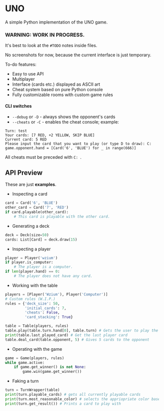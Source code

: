 # UNO
A simple Python implementation of the UNO game.

### WARNING: WORK IN PROGRESS.
It's best to look at the `#TODO` notes inside files.

No screenshots for now, because the current interface is just temporary.

To-do features:
- Easy to use API
- Multiplayer
- Interface (cards etc.) displayed as ASCII art
- Cheat system based on pure Python console
- Fully customizable rooms with custom game rules

#### CLI switches
- `--debug` or `-D` - always shows the opponent's cards
- `--cheats` or `-C` - enables the cheat console; example:
```
Turn: test
Your cards: [7 RED, +2 YELLOW, SKIP BLUE]
Current card: 5 RED
Please input the card that you want to play (or type D to draw): C: game.opponent.hand = [Card('6', 'BLUE') for _ in range(666)]
```
All cheats must be preceded with `C: `.

## API Preview
These are just **examples**.
- Inspecting a card
```python
card = Card('6', 'BLUE')
other_card = Card('7', 'RED')
if card.playable(other_card):
    # This card is playable with the other card.
```

- Generating a deck
```python
deck = Deck(size=50)
cards: List[Card] = deck.draw(15)
```

- Inspecting a player
```python
player = Player('wzium')
if player.is_computer:
    # The player is a computer.
if len(player.hand) == 0:
    # The player does not have any card.
```

- Working with the table
```python
players = [Player('Wzium'), Player('Computer')]
# Custom rules (W.I.P.)
rules = {'deck_size': 50,
         'initial_cards': 7,
         'cheats': False,
         'card_stacking': True}

table = Table(players, rules)
table.play(table.turn.hand[0], table.turn) # Gets the user to play the first card 
print(table.last_played_card) # Get the last player card
table.deal_card(table.opponent, 5) # Gives 5 cards to the opponent
```

- Operating with the game
```python
game = Game(players, rules)
while game.active:
    if game.get_winner() is not None:
        game.win(game.get_winner())
```

- Faking a turn
```python
turn = TurnWrapper(table)
print(turn.playable_cards) # gets all currently playable cards
print(turn.most_reasonable_color) # selects the appriopriate color based on how many times it appears
print(turn.get_result()) # Prints a card to play with
```